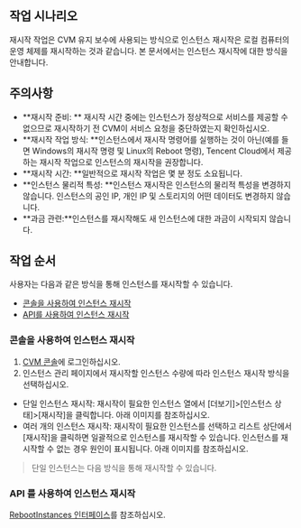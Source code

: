 ## 작업 시나리오

재시작 작업은 CVM 유지 보수에 사용되는 방식으로 인스턴스 재시작은 로컬 컴퓨터의 운영 체제를 재시작하는 것과 같습니다. 본 문서에서는 인스턴스 재시작에 대한 방식을 안내합니다.

## 주의사항
 - **재시작 준비: ** 재시작 시간 중에는 인스턴스가 정상적으로 서비스를 제공할 수 없으므로 재시작하기 전 CVM이 서비스 요청을 중단하였는지 확인하십시오.
 - **재시작 작업 방식: **인스턴스에서 재시작 명령어를 실행하는 것이 아닌(예를 들면 Windows의 재시작 명령 및 Linux의 Reboot 명령), Tencent Cloud에서 제공하는 재시작 작업으로 인스턴스의 재시작을 권장합니다.
 - **재시작 시간: **일반적으로 재시작 작업은 몇 분 정도 소요됩니다.
 - **인스턴스 물리적 특성: **인스턴스 재시작은 인스턴스의 물리적 특성을 변경하지 않습니다. 인스턴스의 공인 IP, 개인 IP 및 스토리지의 어떤 데이터도 변경하지 않습니다.
 - **과금 관련:**인스턴스를 재시작해도 새 인스턴스에 대한 과금이 시작되지 않습니다.

## 작업 순서

사용자는 다음과 같은 방식을 통해 인스턴스를 재시작할 수 있습니다.
- [콘솔을 사용하여 인스턴스 재시작](#consoleRestart)
- [API를 사용하여 인스턴스 재시작](#apiRestart)

<span id="consoleRestart"></span>
### 콘솔을 사용하여 인스턴스 재시작

1. [CVM 콘솔](https://console.cloud.tencent.com/cvm/)에 로그인하십시오.
2. 인스턴스 관리 페이지에서 재시작할 인스턴스 수량에 따라 인스턴스 재시작 방식을 선택하십시오.
 - 단일 인스턴스 재시작: 재시작이 필요한 인스턴스 열에서 [더보기]>[인스턴스 상태]>[재시작]을 클릭합니다. 아래 이미지를 참조하십시오.
 - 여러 개의 인스턴스 재시작: 재시작이 필요한 인스턴스를 선택하고 리스트 상단에서 [재시작]을 클릭하면 일괄적으로 인스턴스를 재시작할 수 있습니다. 인스턴스를 재시작할 수 없는 경우 원인이 표시됩니다. 아래 이미지를 참조하십시오.
> 단일 인스턴스는 다음 방식을 통해 재시작할 수 있습니다.

<span id="apiRestart"></span>
### API 를 사용하여 인스턴스 재시작
[RebootInstances 인터페이스](https://cloud.tencent.com/document/api/213/15742)를 참조하십시오.
